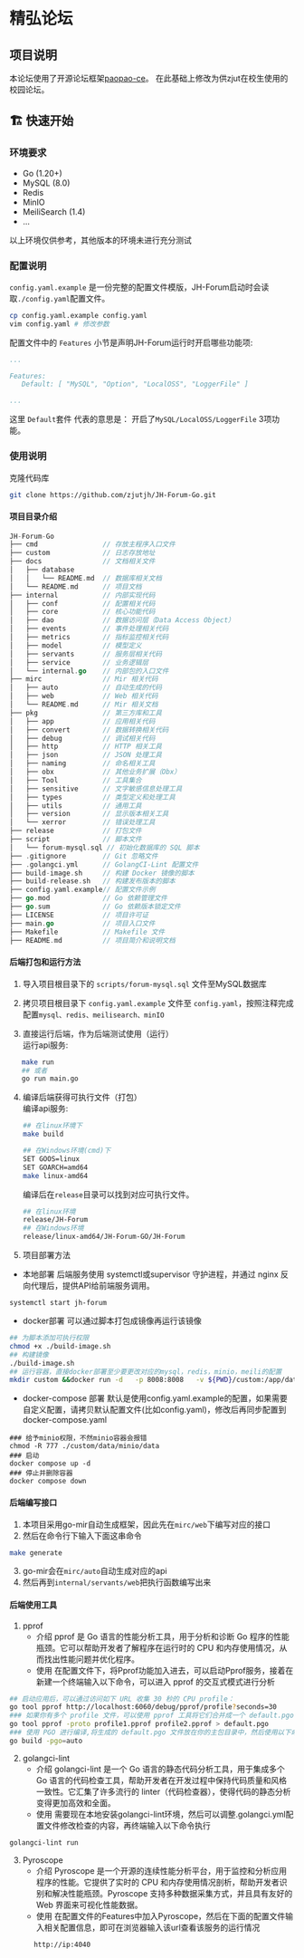 # 精弘论坛

## 项目说明

本论坛使用了开源论坛框架[paopao-ce](https://github.com/rocboss/paopao-ce)。
在此基础上修改为供zjut在校生使用的校园论坛。

## 🏗 快速开始

### 环境要求

* Go (1.20+)
* MySQL (8.0)
* Redis 
* MinIO 
* MeiliSearch (1.4)
* ...

以上环境仅供参考，其他版本的环境未进行充分测试

### 配置说明

`config.yaml.example` 是一份完整的配置文件模版，JH-Forum启动时会读取`./config.yaml`配置文件。

```sh
cp config.yaml.example config.yaml
vim config.yaml # 修改参数
```

配置文件中的 `Features` 小节是声明JH-Forum运行时开启哪些功能项:

```yaml
...

Features:
   Default: [ "MySQL", "Option", "LocalOSS", "LoggerFile" ]

...
```


这里 `Default`套件 代表的意思是： 开启了`MySQL/LocalOSS/LoggerFile` 3项功能。



### 使用说明

克隆代码库

   ```sh
   git clone https://github.com/zjutjh/JH-Forum-Go.git

   ```

#### 项目目录介绍
```go
JH-Forum-Go
├── cmd                // 存放主程序入口文件
├── custom             // 日志存放地址
├── docs               // 文档相关文件
│   ├── database
│   │   └── README.md  // 数据库相关文档
│   └── README.md      // 项目文档
├── internal           // 内部实现代码
│   ├── conf           // 配置相关代码
│   ├── core           // 核心功能代码
│   ├── dao            // 数据访问层（Data Access Object）
│   ├── events         // 事件处理相关代码
│   ├── metrics        // 指标监控相关代码
│   ├── model          // 模型定义
│   ├── servants       // 服务层相关代码
│   ├── service        // 业务逻辑层
│   └── internal.go    // 内部包的入口文件
├── mirc               // Mir 相关代码
│   ├── auto           // 自动生成的代码
│   ├── web            // Web 相关代码
│   └── README.md      // Mir 相关文档
├── pkg                // 第三方库和工具
│   ├── app            // 应用相关代码
│   ├── convert        // 数据转换相关代码
│   ├── debug          // 调试相关代码
│   ├── http           // HTTP 相关工具
│   ├── json           // JSON 处理工具
│   ├── naming         // 命名相关工具
│   ├── obx            // 其他业务扩展（Obx）
│   ├── Tool           // 工具集合
│   ├── sensitive      // 文字敏感信息处理工具
│   ├── types          // 类型定义和处理工具
│   ├── utils          // 通用工具
│   ├── version        // 显示版本相关工具
│   └── xerror         // 错误处理工具
├── release            // 打包文件
├── script             // 脚本文件
│   └── forum-mysql.sql // 初始化数据库的 SQL 脚本
├── .gitignore         // Git 忽略文件
├── .golangci.yml      // GolangCI-Lint 配置文件
├── build-image.sh     // 构建 Docker 镜像的脚本
├── build-release.sh   // 构建发布版本的脚本
├── config.yaml.example// 配置文件示例
├── go.mod             // Go 依赖管理文件
├── go.sum             // Go 依赖版本锁定文件
├── LICENSE            // 项目许可证
├── main.go            // 项目入口文件
├── Makefile           // Makefile 文件
├── README.md          // 项目简介和说明文档

```



#### 后端打包和运行方法

1. 导入项目根目录下的 `scripts/forum-mysql.sql` 文件至MySQL数据库
2. 拷贝项目根目录下 `config.yaml.example` 文件至 `config.yaml`，按照注释完成配置`mysql、redis、meilisearch、minIO`
   
3. 直接运行后端，作为后端测试使用（运行）    
   运行api服务:
```sh
   make run
   ## 或者
   go run main.go
 ```

4. 编译后端获得可执行文件（打包）    
   编译api服务:
    ```sh
   ## 在linux环境下
   make build

   ## 在Windows环境(cmd)下
   SET GOOS=linux
   SET GOARCH=amd64
   make linux-amd64
    ```
   编译后在`release`目录可以找到对应可执行文件。
    ```sh
   ## 在linux环境
   release/JH-Forum
   ## 在Windows环境
   release/linux-amd64/JH-Forum-GO/JH-Forum
    ``` 
5. 项目部署方法
* 本地部署
后端服务使用 systemctl或supervisor 守护进程，并通过 nginx 反向代理后，提供API给前端服务调用。
```
systemctl start jh-forum
```
* docker部署
可以通过脚本打包成镜像再运行该镜像
```sh
## 为脚本添加可执行权限
chmod +x ./build-image.sh
## 构建镜像
./build-image.sh
## 运行容器，直接docker部署至少要更改对应的mysql，redis，minio，meili的配置
mkdir custom &&docker run -d   -p 8008:8008   -v ${PWD}/custom:/app/data/custom -v ${PWD}/config.yaml.example:/app/paopao-ce/config.yaml   --name jh-forum   zjutjh/jh-forum
```
* docker-compose 部署
默认是使用config.yaml.example的配置，如果需要自定义配置，请拷贝默认配置文件(比如config.yaml)，修改后再同步配置到docker-compose.yaml
```
### 给予minio权限，不然minio容器会报错
chmod -R 777 ./custom/data/minio/data
### 启动
docker compose up -d
### 停止并删除容器
docker compose down
```


#### 后端编写接口
1. 本项目采用go-mir自动生成框架，因此先在`mirc/web`下编写对应的接口
2. 然后在命令行下输入下面这串命令
```sh
make generate
```
3. go-mir会在`mirc/auto`自动生成对应的api
4. 然后再到`internal/servants/web`把执行函数编写出来


#### 后端使用工具
1. pprof
   * 介绍
pprof 是 Go 语言的性能分析工具，用于分析和诊断 Go 程序的性能瓶颈。它可以帮助开发者了解程序在运行时的 CPU 和内存使用情况，从而找出性能问题并优化程序。
   * 使用
在配置文件下，将Pprof功能加入进去，可以启动Pprof服务，接着在新建一个终端输入以下命令，可以进入 pprof 的交互式模式进行分析
```sh
## 启动应用后，可以通过访问如下 URL 收集 30 秒的 CPU profile：
go tool pprof http://localhost:6060/debug/pprof/profile?seconds=30
### 如果你有多个 profile 文件，可以使用 pprof 工具将它们合并成一个 default.pgo 文件：
go tool pprof -proto profile1.pprof profile2.pprof > default.pgo
### 使用 PGO 进行编译,将生成的 default.pgo 文件放在你的主包目录中，然后使用以下命令进行编译：
go build -pgo=auto

```
2. golangci-lint
   * 介绍
golangci-lint 是一个 Go 语言的静态代码分析工具，用于集成多个 Go 语言的代码检查工具，帮助开发者在开发过程中保持代码质量和风格一致性。它汇集了许多流行的 linter（代码检查器），使得代码的静态分析变得更加高效和全面。
   * 使用
需要现在本地安装golangci-lint环境，然后可以调整.golangci.yml配置文件修改检查的内容，再终端输入以下命令执行
```sh
golangci-lint run
```  
3. Pyroscope
   * 介绍
Pyroscope 是一个开源的连续性能分析平台，用于监控和分析应用程序的性能。它提供了实时的 CPU 和内存使用情况剖析，帮助开发者识别和解决性能瓶颈。Pyroscope 支持多种数据采集方式，并且具有友好的 Web 界面来可视化性能数据。
   * 使用
在配置文件的Features中加入Pyroscope，然后在下面的配置文件输入相关配置信息，即可在浏览器输入该url查看该服务的运行情况
```
      http://ip:4040
```